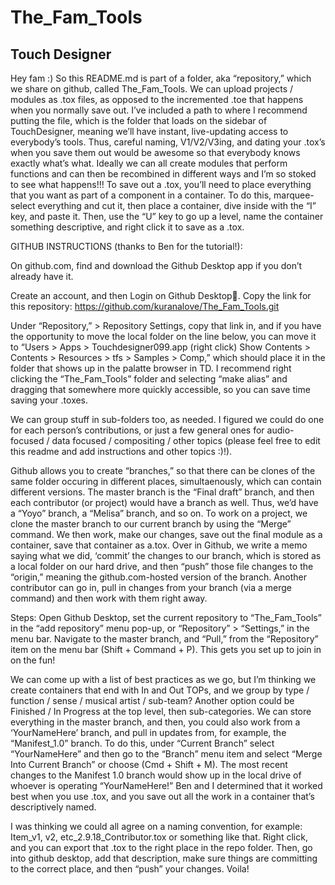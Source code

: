 # The_Fam_Tools
## Touch Designer
Hey fam :) 
So this README.md is part of a folder, aka “repository,” which we share on github, called The_Fam_Tools. We can upload projects / modules as .tox files, as opposed to the incremented .toe that happens when you normally save out. I’ve included a path to where I recommend putting the file, which is the folder that loads on the sidebar of TouchDesigner, meaning we’ll have instant, live-updating access to everybody’s tools. Thus, careful naming, V1/V2/V3ing, and dating your .tox’s when you save them out would be awesome so that everybody knows exactly what’s what. Ideally we can all create modules that perform functions and can then be recombined in different ways and I’m so stoked to see what happens!!! To save out a .tox, you’ll need to place everything that you want as part of a component in a container. To do this, marquee-select everything and cut it, then place a container, dive inside with the “I” key, and paste it. Then, use the “U” key to go up a level, name the container something descriptive, and right click it to save as a .tox. 

GITHUB INSTRUCTIONS (thanks to Ben for the tutorial!):

On github.com, find and download the Github Desktop app if you don’t already have it. 

Create an account, and then Login on Github Desktop. 
Copy the link for this repository: https://github.com/kuranalove/The_Fam_Tools.git

Under “Repository,” > Repository Settings, copy that link in, and if you have the opportunity to move the local folder on the line below, you can move it to “Users > Apps > Touchdesigner099.app (right click) Show Contents > Contents > Resources > tfs > Samples > Comp,” which should place it in the folder that shows up in the palatte browser in TD. I recommend right clicking the “The_Fam_Tools” folder and selecting “make alias” and dragging that somewhere more quickly accessible, so you can save time saving your .toxes.

We can group stuff in sub-folders too, as needed. I figured we could do one for each person’s contributions, or just a few general ones for audio-focused / data focused / compositing / other topics (please feel free to edit this readme and add instructions and other topics :)!). 

Github allows you to create “branches,” so that there can be clones of the same folder occuring in different places, simultaenously, which can contain different versions. The master branch is the “Final draft” branch, and then each contributor (or project) would have a branch as well. Thus, we’d have a “Yoyo” branch, a “Melisa” branch, and so on. To work on a project, we clone the master branch to our current branch by using the “Merge” command. We then work, make our changes, save out the final module as a container, save that container as a.tox. Over in Github, we write a memo saying what we did, ‘commit’ the changes to our branch, which is stored as a local folder on our hard drive, and then “push” those file changes to the “origin,” meaning the github.com-hosted version of the branch. Another contributor can go in, pull in changes from your branch (via a merge command) and then work with them right away. 

Steps: Open Github Desktop, set the current repository to “The_Fam_Tools” in the “add repository” menu pop-up, or “Repository” > “Settings,” in the menu bar. Navigate to the master branch, and “Pull,” from the “Repository” item on the menu bar (Shift + Command + P). This gets you set up to join in on the fun! 

We can come up with a list of best practices as we go, but I’m thinking we create containers that end with In and Out TOPs, and we group by type / function / sense / musical artist / sub-team? Another option could be Finished / In Progress at the top level, then sub-categories. We can store everything in the master branch, and then, you could also work from a ‘YourNameHere’ branch, and pull in updates from, for example, the “Manifest_1.0” branch. To do this, under “Current Branch” select “YourNameHere” and then go to the “Branch” menu item and select “Merge Into Current Branch” or choose (Cmd + Shift + M). The most recent changes to the Manifest 1.0 branch would show up in the local drive of whoever is operating “YourNameHere!” 
Ben and I determined that it worked best when you use .tox, and you save out all the work in a container that’s descriptively named. 

I was thinking we could all agree on a naming convention, for example: Item_v1, v2, etc_2.9.18_Contributor.tox or something like that. Right click, and you can export that .tox to the right place in the repo folder. Then, go into github desktop, add that description, make sure things are committing to the correct place, and then “push” your changes. Voila!
